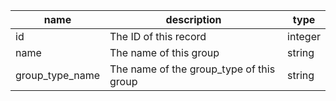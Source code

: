 | name            | description                              | type    |
|-----------------|------------------------------------------|---------|
| id              | The ID of this record                    | integer |
| name            | The name of this group                   | string  |
| group_type_name | The name of the group_type of this group | string  |